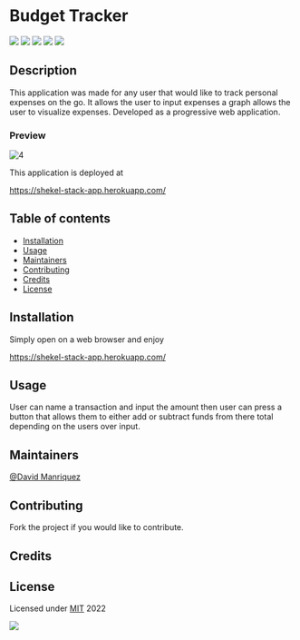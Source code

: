 # Budget Tracker 


![](https://img.shields.io/badge/HTML5-E34F26?style=for-the-badge&logo=html5&logoColor=white)
![](https://img.shields.io/badge/CSS3-1572B6?style=for-the-badge&logo=css3&logoColor=white)
![](https://img.shields.io/badge/JavaScript-F7DF1E?style=for-the-badge&logo=javascript&logoColor=black)
![](https://img.shields.io/badge/Node.js-43853D?style=for-the-badge&logo=node.js&logoColor=white)
![](https://img.shields.io/badge/Express.js-404D59?style=for-the-badge)

	


## Description
This application was made for any user that would like to track personal expenses on the go. It allows the user to input expenses a graph allows the user to visualize expenses. Developed as a progressive web application.
### Preview

![4](https://user-images.githubusercontent.com/93042669/181156919-fff8a329-4294-400d-b265-79e6514bc73e.jpg)

This application is deployed at 

  https://shekel-stack-app.herokuapp.com/


## Table of contents

- [Installation](#installation)
- [Usage](#usage)
- [Maintainers](#maintainers)
- [Contributing](#contributing)
- [Credits](#credits)
- [License](#license)

## Installation

Simply open on a web browser and enjoy

https://shekel-stack-app.herokuapp.com/

## Usage

User can name a transaction and input the amount then user can press a button that allows them to either add or subtract funds from there total depending on the users over input.

## Maintainers
[@David Manriquez](https://github.com/DMAN28)


## Contributing

Fork the project if you would like to contribute.

## Credits



## License

Licensed under [MIT](https://choosealicense.com/licenses/mit) 2022

![](https://img.shields.io/badge/license-MIT-blue)


